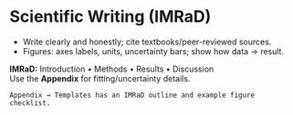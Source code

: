# Scientific Writing (IMRaD)

- Write clearly and honestly; cite textbooks/peer-reviewed sources.
- Figures: axes labels, units, uncertainty bars; show how data → result.

**IMRaD:** Introduction • Methods • Results • Discussion  
Use the **Appendix** for fitting/uncertainty details.

```{tip}
Appendix → Templates has an IMRaD outline and example figure checklist.
```
